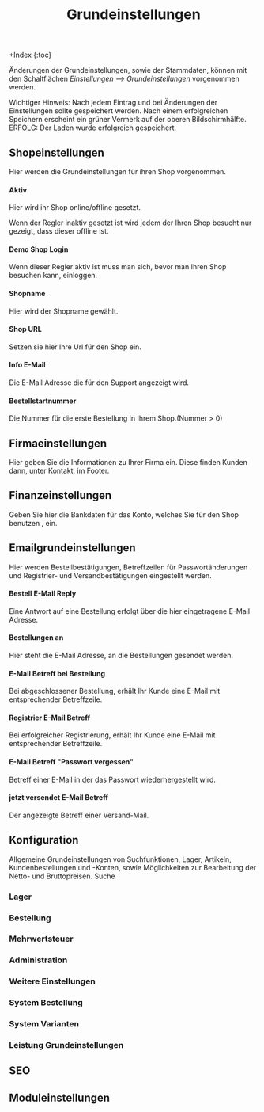 ﻿---
layout: post
title: Grundeinstellungen
tags: erstbenutzung
---


+Index
{:toc}


Änderungen der Grundeinstellungen, sowie der Stammdaten, können mit den Schaltflächen *Einstellungen --> Grundeinstellungen* vorgenommen werden.


Wichtiger Hinweis:
Nach jedem Eintrag und bei Änderungen der Einstellungen sollte gespeichert werden. Nach einem erfolgreichen Speichern erscheint ein grüner Vermerk auf der oberen Bildschirmhälfte.
ERFOLG: Der Laden wurde erfolgreich gespeichert.


## Shopeinstellungen


Hier werden die Grundeinstellungen für ihren Shop vorgenommen.


#### Aktiv


Hier wird ihr Shop online/offline gesetzt.


Wenn der Regler inaktiv gesetzt ist wird jedem der Ihren Shop besucht nur gezeigt, dass dieser offline ist.


#### Demo Shop Login


Wenn dieser Regler aktiv ist muss man sich, bevor man Ihren Shop besuchen kann, einloggen.


#### Shopname


Hier wird der Shopname gewählt.


#### Shop URL


Setzen sie hier Ihre Url für den Shop ein.


#### Info E-Mail


Die E-Mail Adresse die für den Support angezeigt wird.


#### Bestellstartnummer


Die Nummer für die erste Bestellung in Ihrem Shop.(Nummer  > 0)


## Firmaeinstellungen


Hier geben Sie die Informationen zu Ihrer Firma ein. Diese finden Kunden dann, unter Kontakt, im Footer.


## Finanzeinstellungen


Geben Sie hier die Bankdaten für das Konto, welches Sie für den Shop benutzen , ein.


## Emailgrundeinstellungen


Hier werden Bestellbestätigungen, Betreffzeilen für Passwortänderungen und Registrier- und Versandbestätigungen eingestellt werden.


#### Bestell E-Mail Reply


Eine Antwort auf eine Bestellung erfolgt über die hier eingetragene E-Mail Adresse.


#### Bestellungen an


Hier steht die E-Mail Adresse, an die Bestellungen gesendet werden.


#### E-Mail Betreff bei Bestellung
Bei abgeschlossener Bestellung, erhält Ihr Kunde eine E-Mail mit entsprechender Betreffzeile.


#### Registrier E-Mail Betreff


Bei erfolgreicher Registrierung, erhält Ihr Kunde eine E-Mail mit entsprechender Betreffzeile.


#### E-Mail Betreff "Passwort vergessen"


Betreff einer E-Mail in der das Passwort wiederhergestellt wird.


#### jetzt versendet E-Mail Betreff 


Der angezeigte Betreff einer Versand-Mail.


## Konfiguration
Allgemeine Grundeinstellungen von Suchfunktionen, Lager, Artikeln, Kundenbestellungen und -Konten, sowie Möglichkeiten zur Bearbeitung der Netto- und Bruttopreisen.
Suche



### Lager


### Bestellung


### Mehrwertsteuer


### Administration


### Weitere Einstellungen


### System Bestellung


### System Varianten


### Leistung Grundeinstellungen




## SEO


## Moduleinstellungen